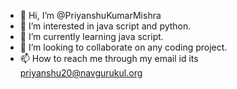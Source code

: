 - 👋 Hi, I’m @PriyanshuKumarMishra
- 👀 I’m interested in java script and python.
- 🌱 I’m currently learning java script.
- 💞️ I’m looking to collaborate on any coding project.
- 📫 How to reach me through my email id its priyanshu20@navgurukul.org

<!---
PriyanshuKumarMishra/PriyanshuKumarMishra is a ✨ special ✨ repository because its `README.md` (this file) appears on your GitHub profile.
You can click the Preview link to take a look at your changes.
--->

